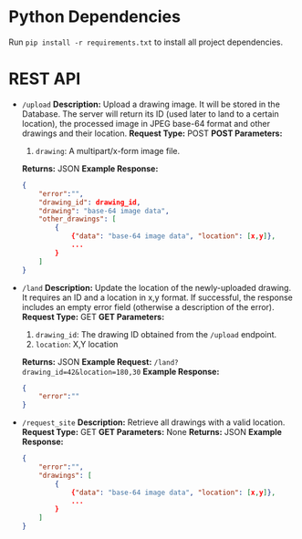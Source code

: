 # Python Dependencies
Run `pip install -r requirements.txt` to install all project dependencies.

# REST API
- `/upload`
  **Description:** Upload a drawing image. It will be stored in the Database. The server will return its ID (used later to land to a certain location), the processed image in JPEG base-64 format and other drawings and their location.
  **Request Type:** POST
  **POST Parameters:**
  1. `drawing`: A multipart/x-form image file.
  
  **Returns:** JSON
  **Example Response:**
    ```json 
    {
        "error":"",
        "drawing_id": drawing_id,
        "drawing": "base-64 image data",
        "other_drawings": [
            {
                {"data": "base-64 image data", "location": [x,y]},
                ...
            }
        ]
    }
    ```
    
- `/land`
  **Description:** Update the location of the newly-uploaded drawing. It requires an ID and a location in x,y format. If successful, the response includes an empty error field (otherwise a description of the error).
  **Request Type:** GET
  **GET Parameters:**
  1. `drawing_id`: The drawing ID obtained from the `/upload` endpoint.
  2. `location`: X,Y location

  **Returns:** JSON
  **Example Request:** `/land?drawing_id=42&location=180,30`
  **Example Response:**
    ```json 
    {
        "error":""
    }
    ```
    
- `/request_site`
  **Description:** Retrieve all drawings with a valid location.
  **Request Type:** GET
  **GET Parameters:** None
  **Returns:** JSON
  **Example Response:**
    ```json 
    {
        "error":"",
        "drawings": [
            {
                {"data": "base-64 image data", "location": [x,y]},
                ...
            }
        ]
    }
    ```
    